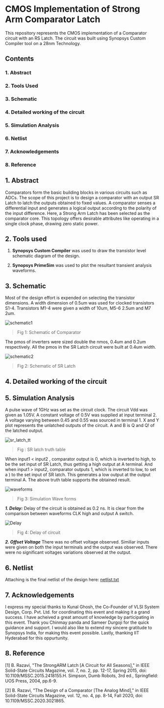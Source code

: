# CMOS Implementation of Strong Arm Comparator Latch
This repository represents the CMOS implementation of a Comparator circuit with an RS Latch. The circuit was built using Synopsys Custom Compiler tool on a 28nm Technology.
## Contents
### 1. Abstract
### 2. Tools Used
### 3. Schematic
### 4. Detailed working of the circuit
### 5. Simulation Analysis
### 6. Netlist
### 7. Acknowledgements
### 8. Reference

## 1. Abstract
Comparators form the basic building blocks in various circuits such as ADCs. The scope of this project is to design a comparator with an output SR Latch to latch the outputs obtained to fixed values. A comparator senses a differential input and generates a logical output according to the polarity of the input difference. Here, a Strong Arm Latch has been selected as the comparator core. This topology offers desirable attributes like operating in a single clock phase, drawing zero static power.

## 2. Tools used
1. **Synopsys Custom Compiler** was used to draw the transistor level schematic diagram of the design.
  
2. **Synopsys PrimeSim** was used to plot the resultant transient analysis waveforms.

## 3. Schematic
Most of the design effort is expended on selecting the transistor dimensions. A width dimension of 0.5um was used for clocked transistors S1-4. Transistors M1-4 were given a width of 10um, M5-6 2.5um and M7 2um. 

![schematic1](https://user-images.githubusercontent.com/100681789/156213491-adc00e85-9e33-4a70-9201-00b9eaedbab1.PNG)
> Fig 1: Schematic of Comparator

The pmos of inverters were sized double the nmos, 0.4um and 0.2um respectively. All the pmos in the SR Latch circuit were built at 0.4um width.

![schematic2](https://user-images.githubusercontent.com/100681789/156206359-f38b6700-60f2-44f6-9794-ddf01f09b55a.PNG)
> Fig 2: Schematic of SR Latch

## 4. Detailed working of the circuit

## 5. Simulation Analysis
A pulse wave of 1GHz was set as the circuit clock. The circuit Vdd was given as 1.05V. A constant voltage of 0.5V was supplied at input terminal 2. A voltage varying between 0.45 and 0.55 was sourced in terminal 1. X and Y plot represents the unlatched outputs of the circuit. A and B is Q and Q! of the latched output.

![sr_latch_tt](https://user-images.githubusercontent.com/100681789/156220968-46b9c5d0-c609-4f05-93cf-2e8d6c5a6263.png)
> Fig : SR latch truth table

When input1 < input2 , comparator output is 0, which is inverted to high, to be the set input of SR Latch, thus getting a high output at A terminal. And when input1 > input2, comparator outputs 1, which is inverted to low, to set a ) to the set input of SR latch. This generates a low output at the output terminal A. The above truth table supports the obtained result.

![waveforms](https://user-images.githubusercontent.com/100681789/156207907-844ddd40-1cc0-4f32-b97b-2c1701eb217c.PNG)
> Fig 3: Simulation Wave forms

***1. Delay:*** Delay of the circuit is obtained as 0.2 ns. It is clear from the comparison between waveforms CLK high and output A switch.

![Delay](https://user-images.githubusercontent.com/100681789/156210610-aad99c10-26e4-46df-8c07-4ae13edc2e2b.PNG)
> Fig 4: Delay of circuit

***2. Offset Voltage*** There was no offset voltage observed. Similiar inputs were given on both the input terminals and the output was observed. There were no significant voltages variations observed at the output.

## 6. Netlist
Attaching is the final netlist of the design here:  [netlist.txt](https://github.com/Reshma-SM/CMOS-Implementation-of-Strong-Arm-Comparator-Latch/files/8163446/netlist.txt)


## 7. Acknowledgements
I express my special thanks to Kunal Ghosh, the Co-Founder of VLSI System Design, Corp. Pvt. Ltd. for coordinating this event and making it a grand success. I have acheived a great amount of knowledge by participating in this event. Thank you Chinmay panda and Sameer Durgoji for the quick guidance and support. I would also like to extend my sincere gratitude to Synopsys India, for making this event possible. Lastly, thanking IIT Hyderabad for this oppurtunity.

## 8. Reference
[1]	B. Razavi, "The StrongARM Latch [A Circuit for All Seasons]," in IEEE Solid-State Circuits Magazine, vol. 7, no. 2, pp. 12-17, Spring 2015, doi: 10.1109/MSSC.2015.2418155.H. Simpson, Dumb Robots, 3rd ed., Springfield: UOS Press, 2004, pp.6-9.

[2]	B. Razavi, "The Design of a Comparator [The Analog Mind]," in IEEE Solid-State Circuits Magazine, vol. 12, no. 4, pp. 8-14, Fall 2020, doi: 10.1109/MSSC.2020.3021865.
